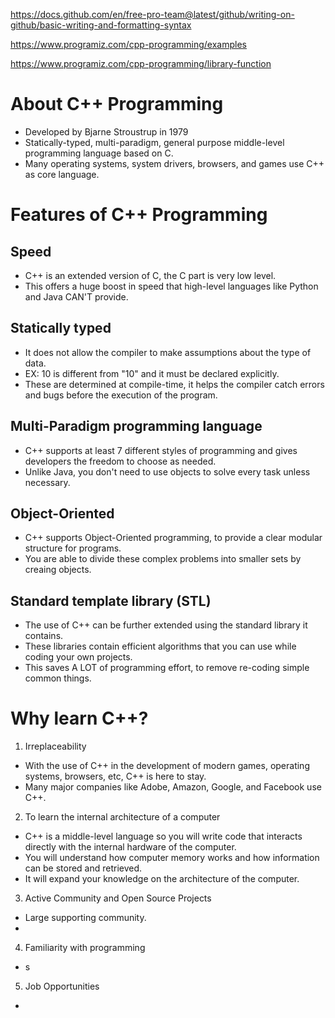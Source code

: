 https://docs.github.com/en/free-pro-team@latest/github/writing-on-github/basic-writing-and-formatting-syntax

https://www.programiz.com/cpp-programming/examples

https://www.programiz.com/cpp-programming/library-function


# About C++ Programming
- Developed by Bjarne Stroustrup in 1979
- Statically-typed, multi-paradigm, general purpose middle-level programming language based on C.
- Many operating systems, system drivers, browsers, and games use C++ as core language.

# Features of C++ Programming
## Speed
- C++ is an extended version of C, the C part is very low level. 
- This offers a huge boost in speed that high-level languages like Python and Java CAN'T provide.

## Statically typed
- It does not allow the compiler to make assumptions about the type of data.
- EX: 10 is different from "10" and it must be declared explicitly. 
- These are determined at compile-time, it helps the compiler catch errors and bugs before the execution of the program.

## Multi-Paradigm programming language
- C++ supports at least 7 different styles of programming and gives developers the freedom to choose as needed.
- Unlike Java, you don't need to use objects to solve every task unless necessary.

## Object-Oriented
- C++ supports Object-Oriented programming, to provide a clear modular structure for programs.
- You are able to divide these complex problems into smaller sets by creaing objects. 

## Standard template library (STL)
- The use of C++ can be further extended using the standard library it contains.
- These libraries contain efficient algorithms that you can use while coding your own projects. 
- This saves A LOT of programming effort, to remove re-coding simple common things. 


# Why learn C++?
1. Irreplaceability
  - With the use of C++ in the development of modern games, operating systems, browsers, etc, C++ is here to stay.
  - Many major companies like Adobe, Amazon, Google, and Facebook use C++.
2. To learn the internal architecture of a computer
  - C++ is a middle-level language so you will write code that interacts directly with the internal hardware of the computer.
  - You will understand how computer memory works and how information can be stored and retrieved.
  - It will expand your knowledge on the architecture of the computer.
3. Active Community and Open Source Projects
  - Large supporting community.
  - 
4. Familiarity with programming
  - s
5. Job Opportunities
  - 
  
